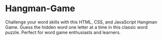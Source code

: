# Hangman-Game
Challenge your word skills with this HTML, CSS, and JavaScript Hangman Game. Guess the hidden word one letter at a time in this classic word puzzle. Perfect for word game enthusiasts and learners.

